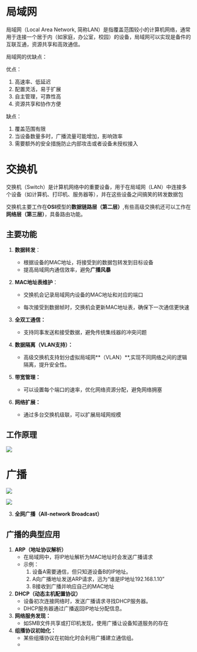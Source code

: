# 局域网

局域网（Local Area Network, 简称LAN）是指覆盖范围较小的计算机网络，通常用于连接一个居于内（如家庭，办公室，校园）的设备，局域网可以实现是备件的互联互通，资源共享和高效通信。

局域网的优缺点：

优点：

1. 高速率、低延迟
2. 配置灵活，易于扩展
3. 自主管理，可靠性高
4. 资源共享和协作方便

缺点：

1. 覆盖范围有限
2. 当设备数量多时，广播流量可能增加，影响效率
3. 需要额外的安全措施防止内部攻击或者设备未授权接入

# 交换机

交换机（Switch）是计算机网络中的重要设备，用于在局域网（LAN）中连接多个设备（如计算机、打印机、服务器等），并在这些设备之间搞笑的转发数据包

交换机主要工作在**OSI**模型的**数据链路层（第二层）**,有些高级交换机还可以工作在**网络层（第三层）**，具备路由功能。

## 主要功能

1. **数据转发**：

   * 根据设备的MAC地址，将接受到的数据包转发到目标设备
   * 提高局域网内通信效率，避免**广播风暴**

2. **MAC地址表维护**：

   * 交换机会记录局域网内设备的MAC地址和对应的端口

   * 每次接受到数据帧时，交换机会更新MAC地址表，确保下一次通信更快速

3. **全双工通信：**

   * 支持同事发送和接受数据，避免传统集线器的冲突问题

4. **数据隔离（VLAN支持）：**

   * 高级交换机支持划分虚拟局域网**（VLAN）**,实现不同网络之间的逻辑隔离，提升安全性。

5. **带宽管理：**

   * 可以设置每个端口的速率，优化网络资源分配，避免网络拥塞

6. **网络扩展：**

   * 通过多台交换机级联，可以扩展局域网规模

## 工作原理

![](E:\working\github\nps-learn\手写网络协议栈\image\局域网工作原理.jpg)

# 广播

![](E:\working\github\nps-learn\手写网络协议栈\image\广播1.jpg)

![](E:\working\github\nps-learn\手写网络协议栈\image\广播2.jpg)

3. **全网广播（All-network Broadcast）**

## 广播的典型应用

1. **ARP（地址协议解析）**
   * 在局域网中，将IP地址解析为MAC地址时会发送广播请求
   * 示例：
     1. 设备A需要通信，但只知道设备B的IP地址。
     2. A向广播地址发送ARP请求，迅为“谁是IP地址192.168.1.10”
     3. B接收到广播并响应自己的MAC地址
2. **DHCP（动态主机配置协议）**
   * 设备初次连接网络时，发送广播请求寻找DHCP服务器。
   * DHCP服务器通过广播返回IP地址分配信息。
3. **网络服务发现：**
   * 如SMB文件共享或打印机发现，使用广播让设备知道服务的存在
4. **组播协议初始化：**
   * 某些组播协议在初始化时会利用广播建立通信组。
   * 